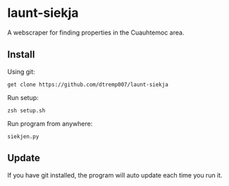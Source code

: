 # launt-siekja
A webscraper for finding properties in the Cuauhtemoc area.

## Install
Using git:
```
get clone https://github.com/dtremp007/launt-siekja
```
Run setup:
```
zsh setup.sh
```
Run program from anywhere:
```
siekjen.py
```
## Update
If you have git installed, the program will auto update each time you run it.
